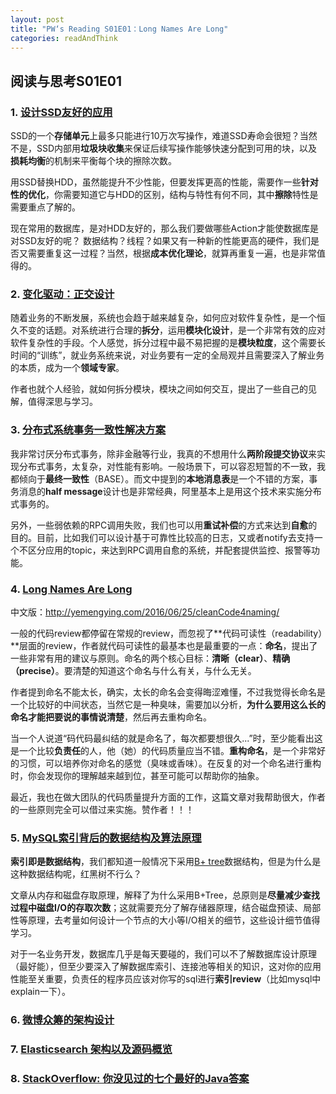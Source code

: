 ```yaml
---
layout: post
title: "PW‘s Reading S01E01：Long Names Are Long"
categories: readAndThink
---
```




## 阅读与思考S01E01

### 1. [设计SSD友好的应用](http://www.infoq.com/cn/articles/design-ssd-friendly-application)

SSD的一个**存储单元**上最多只能进行10万次写操作，难道SSD寿命会很短？当然不是，SSD内部用**垃圾块收集**来保证后续写操作能够快速分配到可用的块，以及**损耗均衡**的机制来平衡每个块的擦除次数。

用SSD替换HDD，虽然能提升不少性能，但要发挥更高的性能，需要作一些**针对性的优化**，你需要知道它与HDD的区别，结构与特性有何不同，其中**擦除**特性是需要重点了解的。

现在常用的数据库，是对HDD友好的，那么我们要做哪些Action才能使数据库是对SSD友好的呢？ 数据结构？线程？如果又有一种新的性能更高的硬件，我们是否又需要重复这一过程？当然，根据**成本优化理论**，就算再重复一遍，也是非常值得的。

### 2. [变化驱动：正交设计](http://www.jianshu.com/p/d127b8afc8cb)

随着业务的不断发展，系统也会趋于越来越复杂，如何应对软件复杂性，是一个恒久不变的话题。对系统进行合理的**拆分**，运用**模块化设计**，是一个非常有效的应对软件复杂性的手段。个人感觉，拆分过程中最不易把握的是**模块粒度**，这个需要长时间的“训练”，就业务系统来说，对业务要有一定的全局观并且需要深入了解业务的本质，成为一个**领域专家**。

作者也就个人经验，就如何拆分模块，模块之间如何交互，提出了一些自己的见解，值得深思与学习。



### 3. [分布式系统事务一致性解决方案](http://www.infoq.com/cn/articles/solution-of-distributed-system-transaction-consistency)

我非常讨厌分布式事务，除非金融等行业，我真的不想用什么**两阶段提交协议**来实现分布式事务，太复杂，对性能有影响。一般场景下，可以容忍短暂的不一致，我都倾向于**最终一致性**（BASE）。而文中提到的**本地消息表**是一个不错的方案，事务消息的**half message**设计也是非常经典，阿里基本上是用这个技术来实施分布式事务的。

另外，一些弱依赖的RPC调用失败，我们也可以用**重试补偿**的方式来达到**自愈**的目的。目前，比如我们可以设计基于可靠性比较高的日志，又或者notify去支持一个不区分应用的topic，来达到RPC调用自愈的系统，并配套提供监控、报警等功能。



### 4. [Long Names Are Long](http://journal.stuffwithstuff.com/2016/06/16/long-names-are-long/?utm_source=wanqu.co&utm_campaign=Wanqu+Daily&utm_medium=email)

中文版：http://yemengying.com/2016/06/25/cleanCode4naming/

一般的代码review都停留在常规的review，而忽视了**代码可读性（readability）**层面的review，作者就代码可读性的最基本也是最重要的一点：**命名**，提出了一些非常有用的建议与原则。命名的两个核心目标：**清晰（clear）**、**精确（precise）**。要清楚的知道这个命名与什么有关，与什么无关。

作者提到命名不能太长，确实，太长的命名会变得晦涩难懂，不过我觉得长命名是一个比较好的中间状态，当然它是一种臭味，需要加以分析，**为什么要用这么长的命名才能把要说的事情说清楚**，然后再去重构命名。

当一个人说道“码代码最纠结的就是命名了，每次都要想很久...”时，至少能看出这是一个比较**负责任**的人，他（她）的代码质量应当不错。**重构命名**，是一个非常好的习惯，可以培养你对命名的感觉（臭味或香味）。在反复的对一个命名进行重构时，你会发现你的理解越来越到位，甚至可能可以帮助你的抽象。

最近，我也在做大团队的代码质量提升方面的工作，这篇文章对我帮助很大，作者的一些原则完全可以借过来实施。赞作者！！！



### 5. [MySQL索引背后的数据结构及算法原理](http://blog.codinglabs.org/articles/theory-of-mysql-index.html)

**索引即是数据结构**，我们都知道一般情况下采用[B+ tree](https://en.wikipedia.org/wiki/B%2B_tree)数据结构，但是为什么是这种数据结构呢，红黑树不行么？  
  
文章从内存和磁盘存取原理，解释了为什么采用B+Tree，总原则是**尽量减少查找过程中磁盘I/O的存取次数**；这就需要充分了解存储器原理，结合磁盘预读、局部性等原理，去考量如何设计一个节点的大小等I/O相关的细节，这些设计细节值得学习。  

对于一名业务开发，数据库几乎是每天要碰的，我们可以不了解数据库设计原理（最好能），但至少要深入了解数据库索引、连接池等相关的知识，这对你的应用性能至关重要，负责任的程序员应该对你写的sql进行**索引review**（比如mysql中explain一下）。


### 6. [微博众筹的架构设计](http://mp.weixin.qq.com/s?__biz=MzAwMDU1MTE1OQ==&mid=2653547384&idx=1&sn=c2a667af2077eddfa9b1a06b67c0f33c)




### 7. [Elasticsearch 架构以及源码概览](http://mp.weixin.qq.com/s?__biz=MzA4NjgwMDQ0OA==&mid=2652445487&idx=1&sn=fb99fac1db2ad8120e98f00165323b2a)

### 8. [StackOverflow: 你没见过的七个最好的Java答案](http://www.rowkey.me/blog/2016/08/03/so-java-7-answers/)

